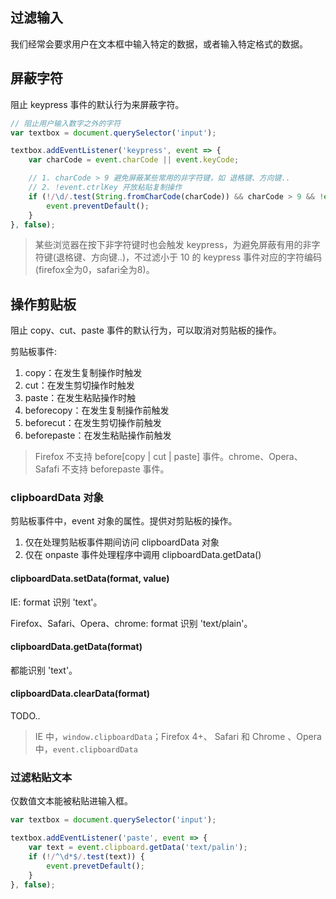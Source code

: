 ## 过滤输入

我们经常会要求用户在文本框中输入特定的数据，或者输入特定格式的数据。

## 屏蔽字符

阻止 keypress 事件的默认行为来屏蔽字符。

```js
// 阻止用户输入数字之外的字符
var textbox = document.querySelector('input');

textbox.addEventListener('keypress', event => {
    var charCode = event.charCode || event.keyCode;

    // 1. charCode > 9 避免屏蔽某些常用的非字符键，如 退格键、方向键..
    // 2. !event.ctrlKey 开放粘贴复制操作
    if (!/\d/.test(String.fromCharCode(charCode)) && charCode > 9 && !event.ctrlKey) {
        event.preventDefault();
    }
}, false);
```

> 某些浏览器在按下非字符键时也会触发 keypress，为避免屏蔽有用的非字符键(退格键、方向键..)，不过滤小于 10 的 keypress 事件对应的字符编码(firefox全为0，safari全为8)。

## 操作剪贴板

阻止 copy、cut、paste 事件的默认行为，可以取消对剪贴板的操作。

剪贴板事件:

1. copy：在发生复制操作时触发
2. cut：在发生剪切操作时触发
3. paste：在发生粘贴操作时触
4. beforecopy：在发生复制操作前触发
5. beforecut：在发生剪切操作前触发
6. beforepaste：在发生粘贴操作前触发

> Firefox 不支持 before[copy | cut | paste] 事件。chrome、Opera、Safafi 不支持 beforepaste 事件。

### clipboardData 对象

剪贴板事件中，event 对象的属性。提供对剪贴板的操作。

1. 仅在处理剪贴板事件期间访问 clipboardData 对象
2. 仅在 onpaste 事件处理程序中调用 clipboardData.getData()

#### clipboardData.setData(format, value)

IE: format 识别 'text'。

Firefox、Safari、Opera、chrome: format 识别 'text/plain'。

#### clipboardData.getData(format)

都能识别 'text'。

#### clipboardData.clearData(format)

TODO..

> IE 中，`window.clipboardData`；Firefox 4+、 Safari 和 Chrome 、Opera 中，`event.clipboardData`

### 过滤粘贴文本

仅数值文本能被粘贴进输入框。

```js
var textbox = document.querySelector('input');

textbox.addEventListener('paste', event => {
    var text = event.clipboard.getData('text/palin');
    if (!/^\d*$/.test(text)) {
        event.prevetDefault();
    }
}, false);
```